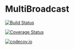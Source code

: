 # MultiBroadcast

[![Build Status](https://travis-ci.org/tpapp/MultiBroadcast.jl.svg?branch=master)](https://travis-ci.org/tpapp/MultiBroadcast.jl)

[![Coverage Status](https://coveralls.io/repos/tpapp/MultiBroadcast.jl/badge.svg?branch=master&service=github)](https://coveralls.io/github/tpapp/MultiBroadcast.jl?branch=master)

[![codecov.io](http://codecov.io/github/tpapp/MultiBroadcast.jl/coverage.svg?branch=master)](http://codecov.io/github/tpapp/MultiBroadcast.jl?branch=master)
